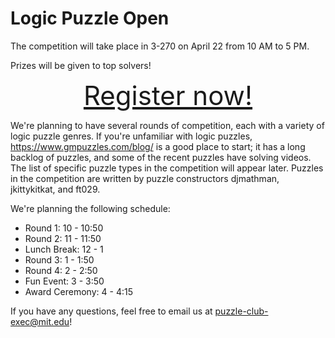 # Logic Puzzle Open

The competition will take place in 3-270 on April 22 from 10 AM to 5 PM.

Prizes will be given to top solvers!

<div style="font-size: 3em; text-align: center;">
<a href="https://forms.gle/dxvCa7d85RZKKRKC7">Register now!</a>
</div>

We're planning to have several rounds of competition, each with a variety of logic puzzle genres. If you're unfamiliar with logic puzzles, https://www.gmpuzzles.com/blog/ is a good place to start; it has a long backlog of puzzles, and some of the recent puzzles have solving videos. The list of specific puzzle types in the competition will appear later. Puzzles in the competition are written by puzzle constructors djmathman, jkittykitkat, and ft029.

We're planning the following schedule:

- Round 1: 10 - 10:50
- Round 2: 11 - 11:50
- Lunch Break: 12 - 1
- Round 3: 1 - 1:50
- Round 4: 2 - 2:50
- Fun Event: 3 - 3:50
- Award Ceremony: 4 - 4:15

If you have any questions, feel free to email us at puzzle-club-exec@mit.edu!
